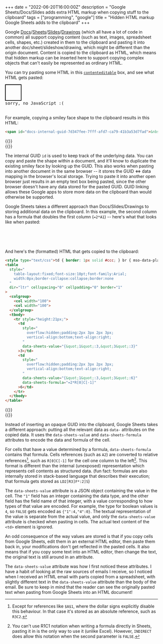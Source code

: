 +++
date = "2022-06-20T16:00:00Z"
description = "Google Sheets/Docs/Slides adds extra HTML markup when copying stuff to the clipboard"
tags = ["programming", "google"]
title = "Hidden HTML markup Google Sheets adds to the clipboard"
+++

Google [Docs](https://www.google.com/docs/about/)/[Sheets](https://www.google.com/sheets/about/)/[Slides](https://www.google.com/slides/about/)/[Drawings](https://support.google.com/docs/answer/179740?hl=en&co=GENIE.Platform%3DDesktop) (which all have a lot of code in common) all support copying content (such as text, images, spreadsheet cells, shapes, etc.) created in them to the clipboard and pasting it into another doc/sheet/slideshow/drawing, which might be different than the origin document. Content is copied to the clipboard as HTML, which means that hidden markup can be inserted here to support copying complex objects that can't easily be represented as ordinary HTML.

You can try pasting some HTML in this [`contenteditable`](https://developer.mozilla.org/en-US/docs/Web/HTML/Global_attributes/contenteditable) box, and see what HTML gets pasted:

<style>
    #input {
        width: 50px;
        height: 50px;
        border: 2px solid black;
        overflow: hidden;
    }
    #output {
        white-space: pre-wrap;
        font-family: monospace;
        text-align: left;
    }
</style>
<div id="input" contenteditable></div>
<div id="output"><noscript>sorry, no JavaScript :(</noscript></div>
<script>
    const input = document.getElementById("input");
    const output = document.getElementById("output");
    const observer = new MutationObserver(update);
    observer.observe(input, { subtree: true, childList: true, attributes: true, characterData: true });
    function update() {
        output.textContent = input.innerHTML;
    }
</script>
<br>

For example, copying a smiley face shape to the clipboard results in this HTML:

```html
<span id="docs-internal-guid-7d347fee-7fff-afd7-ca79-41b3a53d7fad">&nbsp;</span>
```
{{<rawhtml>}}<br>{{</rawhtml>}}

The internal GUID `id` is used to keep track of the underlying data. You can copy and paste the shape within a document, and it'll know to duplicate the existing smiley face by looking up the GUID. This also works when pasting into another document in the same browser -- it stores the GUID ⇔ data mapping in the browser's local storage. Trying to paste it into another open browser just results in an empty text box being pasted, since the other browser doesn't have any data stored for the pasted GUID. GUID linking allows these Google apps to store more data on the clipboard than would otherwise be supported. 

Google Sheets takes a different approach than Docs/Slides/Drawings to storing additional data on the clipboard. In this example, the second column has a formula that doubles the first column (`=2*A1`) -- here's what that looks like when pasted:

<style type="text/css">
  .demotable td {
    border: 1px solid #ccc;
  }

  .demotable br {
    mso-data-placement: same-cell;
  }
</style>
<table
  class="demotable"
  dir="ltr"
  style="
    table-layout:fixed;font-size:10pt;font-family:Arial;
    width:0px;border-collapse:collapse;border:none
  "
  cellspacing="0"
  cellpadding="0"
  border="1"
>
  <colgroup>
    <col width="100">
    <col width="100">
  </colgroup>
  <tbody>
    <tr style="height:21px;">
      <td
        style="
          overflow:hidden;padding:2px 3px 2px 3px;
          vertical-align:bottom;text-align:right;
        "
        data-sheets-value="{&quot;1&quot;:3,&quot;3&quot;:3}"
      >3</td>
      <td
        style="
          overflow:hidden;padding:2px 3px 2px 3px;
          vertical-align:bottom;text-align:right;
        "
        data-sheets-value="{&quot;1&quot;:3,&quot;3&quot;:6}"
        data-sheets-formula="=2*R[0]C[-1]"
      >6</td>
    </tr>
    <!--<tr style="height:21px;">
      <td
        style="
          overflow:hidden;padding:2px 3px 2px 3px;
          vertical-align:bottom;text-align:right;
        "
        data-sheets-value="{&quot;1&quot;:3,&quot;3&quot;:5}"
      >5</td>
      <td
        style="
          overflow:hidden;padding:2px 3px 2px 3px;
          vertical-align:bottom;text-align:right;
        "
        data-sheets-value="{&quot;1&quot;:3,&quot;3&quot;:10}"
        data-sheets-formula="=2*R[0]C[-1]"
      >10</td>
    </tr>-->
  </tbody>
</table>
<br>

And here's the (formatted) HTML that gets copied to the clipboard:

```html
<style type="text/css">td { border: 1px solid #ccc; } br { mso-data-placement: same-cell; }</style>
<table
  style="
    table-layout:fixed;font-size:10pt;font-family:Arial;
    width:0px;border-collapse:collapse;border:none
  "
  dir="ltr" cellspacing="0" cellpadding="0" border="1"
>
  <colgroup>
    <col width="100">
    <col width="100">
  </colgroup>
  <tbody>
    <tr style="height:21px;">
      <td
        style="
          overflow:hidden;padding:2px 3px 2px 3px;
          vertical-align:bottom;text-align:right;
        "
        data-sheets-value="{&quot;1&quot;:3,&quot;3&quot;:3}"
      >3</td>
      <td
        style="
          overflow:hidden;padding:2px 3px 2px 3px;
          vertical-align:bottom;text-align:right;
        "
        data-sheets-value="{&quot;1&quot;:3,&quot;3&quot;:6}"
        data-sheets-formula="=2*R[0]C[-1]"
      >6</td>
    </tr>
  </tbody>
</table>
```
{{<rawhtml>}}<br>{{</rawhtml>}}

Instead of inserting an opaque GUID into the clipboard, Google Sheets takes a different approach: putting all the relevant data as `data-` attributes on the copied data. It uses the `data-sheets-value` and `data-sheets-formula` attributes to encode the data and formula of the cell.

For cells that have a value determined by a formula, `data-sheets-formula` contains that formula. Cells references (such as `A2`) are converted to relative references[^exact], such as `R[0]C[-1]` for the cell one column to the left[^indirect]. This format is different than the internal (unexposed) representation which represents cell contents as structured data. (fun fact: formulas are also internally stored in stack-based language that describes their execution; that formula gets stored as `LD2]R3]F*:2]S`)

[^exact]: Except for references like `$A$1`, where the dollar signs explicitly disable this behaviour. In that case it's stored as an absolute reference, such as `R3C2`.
[^indirect]: You can't use R1C1 notation when writing a formula directly in Sheets, pasting it in is the only way to use it (unlike Excel). However, `INDIRECT` does allow this notation when the second parameter is `FALSE`.

The `data-sheets-value` attribute is a JSON object containing the value in the cell. The `"1"` field has an integer containing the data type, and the other field has the field name of that integer, with a value corresponding to how types of that value are encoded. For example, the type for boolean values is `4`, so `FALSE` gets encoded as `{"1":4,"4":0}`. The textual representation of the value is separate from the actual value, and only the `data-sheets-value` attribute is checked when pasting in cells. The actual text content of the `<td>` element is ignored.

An odd consequence of the way values are stored is that if you copy cells from Google Sheets, edit them in an external HTML editor, then paste them back in, your modifications don't get reflected in the pasted cells. It also means that if you copy some text into an HTML editor, then change the text, the original text is still around in an attribute.

The `data-sheets-value` attribute was how I first noticed these attributes. I have a habit of looking at the raw sources of emails I receive, so I noticed when I received an HTML email with parts copied from a spreadsheet, with slightly different text in the `data-sheets-value` attribute than the body of the email. Be sure to keep in mind that the reader can see the originally pasted text when pasting from Google Sheets into an HTML document!
